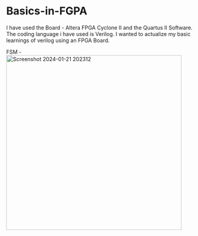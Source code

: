 # Basics-in-FGPA
I have used the Board - Altera FPGA Cyclone II and the Quartus II Software.
The coding language i have used is Verilog.
I wanted to actualize my basic learnings of verilog using an FPGA Board.

FSM -
<img width="467" alt="Screenshot 2024-01-21 202312" src="https://github.com/MedhaSatheesh/Basics-in-FGPA/assets/33565147/c023647c-0575-40e1-b6b3-f87125ceb24f">


